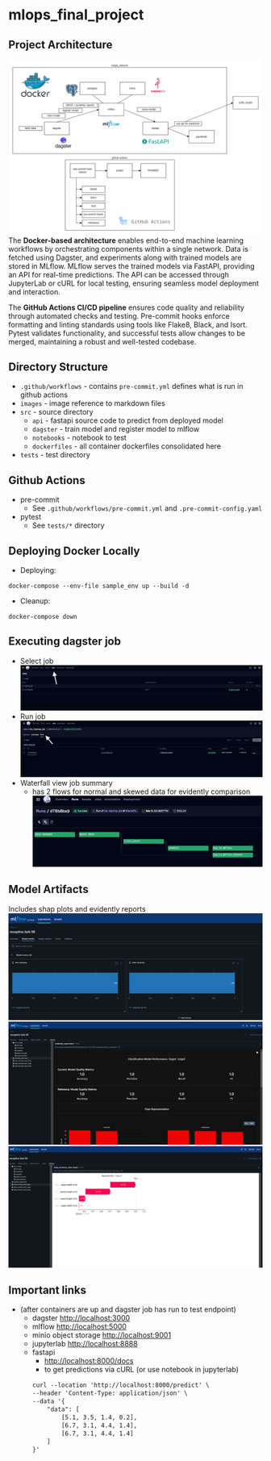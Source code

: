 # mlops_final_project

## Project Architecture
![3](images/archi.png)
The **Docker-based architecture** enables end-to-end machine learning workflows by orchestrating components within a single network. Data is fetched using Dagster, and experiments along with trained models are stored in MLflow. MLflow serves the trained models via FastAPI, providing an API for real-time predictions. The API can be accessed through JupyterLab or cURL for local testing, ensuring seamless model deployment and interaction.  

The **GitHub Actions CI/CD pipeline** ensures code quality and reliability through automated checks and testing. Pre-commit hooks enforce formatting and linting standards using tools like Flake8, Black, and Isort. Pytest validates functionality, and successful tests allow changes to be merged, maintaining a robust and well-tested codebase.

## Directory Structure
- `.github/workflows` - contains `pre-commit.yml` defines what is run in github actions
- `images` - image reference to markdown files
- `src` - source directory
  - `api` - fastapi source code to predict from deployed model
  - `dagster` - train model and register model to mlflow
  - `notebooks` - notebook to test 
  - `dockerfiles` - all container dockerfiles consolidated here
- `tests` - test directory

## Github Actions
- pre-commit
  - See `.github/workflows/pre-commit.yml` and `.pre-commit-config.yaml`
- pytest
  - See `tests/*` directory

## Deploying Docker Locally
- Deploying:
```commandline
docker-compose --env-file sample_env up --build -d
```
- Cleanup:
```commandline
docker-compose down
```

## Executing dagster job
- Select job
![2](images/job_run1.png)
- Run job
![3](images/job_run2.png)
- Waterfall view job summary
  - has 2 flows for normal and skewed data for evidently comparison
![4](images/job_summary.png)

## Model Artifacts
Includes shap plots and evidently reports
![5](images/report1.png)
![6](images/report2.png)
![7](images/report3.png)

## Important links 
- (after containers are up and dagster job has run to test endpoint)
  - dagster [http://localhost:3000](http://localhost:3000)
  - mlflow [http://localhost:5000](http://localhost:5000)
  - minio object storage [http://localhost:9001](http://localhost:9001)
  - jupyterlab [http://localhost:8888](http://localhost:8888)
  - fastapi
    - [http://localhost:8000/docs](http://localhost:8000/docs)
    - to get predictions via cURL (or use notebook in jupyterlab)
    ```commandline
    curl --location 'http://localhost:8000/predict' \
    --header 'Content-Type: application/json' \
    --data '{
        "data": [
            [5.1, 3.5, 1.4, 0.2],
            [6.7, 3.1, 4.4, 1.4],
            [6.7, 3.1, 4.4, 1.4]
        ]
    }'
    ```
    
